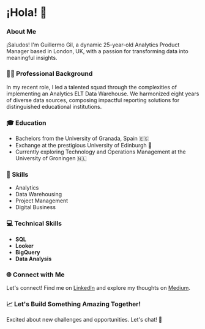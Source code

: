 # ¡Hola! 👋

### About Me

¡Saludos! I'm Guillermo Gil, a dynamic 25-year-old Analytics Product Manager based in London, UK, with a passion for transforming data into meaningful insights.

### 👨‍💼 Professional Background

In my recent role, I led a talented squad through the complexities of implementing an Analytics ELT Data Warehouse. We harmonized eight years of diverse data sources, composing impactful reporting solutions for distinguished educational institutions.

### 🎓 Education

- Bachelors from the University of Granada, Spain 🇪🇸
- Exchange at the prestigious University of Edinburgh 🏴󠁧󠁢󠁳󠁣󠁴󠁿
- Currently exploring Technology and Operations Management at the University of Groningen 🇳🇱

### 🚀 Skills

- Analytics
- Data Warehousing
- Project Management
- Digital Business

### 💻 Technical Skills

- **SQL**
- **Looker**
- **BigQuery**
- **Data Analysis**

### 🌐 Connect with Me

Let's connect! Find me on [LinkedIn](<[LinkedIn URL](https://www.linkedin.com/in/guillermo-gil-de-avalle-bellido/)>) and explore my thoughts on [Medium](<[Medium URL](https://medium.com/@aggildeavalle)>).

### 📈 Let's Build Something Amazing Together!

Excited about new challenges and opportunities. Let's chat! 🚀

